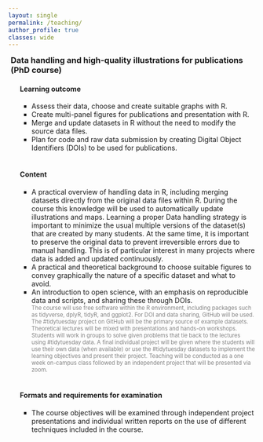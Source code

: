 ```yaml
---
layout: single
permalink: /teaching/
author_profile: true
classes: wide
---
```


<head>
    <link rel="stylesheet" href="https://cdnjs.cloudflare.com/ajax/libs/font-awesome/6.0.0-beta3/css/all.min.css">
    <style>    
        h3 {
            margin-top: 0;
            margin-bottom: 0;
            padding-left: 5px;
        }
        .intro ul {
            margin-top: 4px;
            margin-bottom: 0;
            list-style-type: square
        }
        .intro p {
            margin-top: 0;
            margin-bottom: 0;
            color:gray;
            font-size: 80%;
        }
        .toggle-content {
            display: none; /* Hide content by default */
            opacity: 0; /* Start hidden */
            max-height: 0; /* Start hidden */
            overflow: hidden; /* Prevents content overflow */
            transition: max-height 0.5s ease, opacity 0.5s ease; /* Smooth transition */
            margin-bottom: 20px;
            font-size: 80%;
        }
        .toggle-button {
            cursor: pointer;
            display: flex;
            align-items: center;
            user-select: none; /* Prevent text selection */
            margin-bottom: 15px; /* Add bottom margin for gap */
        }
        .toggle-button .fas {
            margin-left: 10px;
            transition: transform 0.3s;
        }
        .toggle-button.active .fas {
            transform: rotate(90deg);
        }
        .toggle-content.show {
            display: block;
            opacity: 1;
            max-height: 1000px; /* Large enough to display the content */
        }
        .youtube-container {
            position: relative;
            width: 66.66%; /* Set width to 2/3 of the container */
            max-width: 100%; /* Ensure it doesn't exceed the container's width */
            padding-bottom: 37.5%; /* Aspect ratio 16:9 */
            height: 0;
            margin-bottom: 40px; /* Add some space below the video */
        }
        .youtube-iframe {
            position: absolute;
            top: 0;
            left: 0;
            width: 100%;
            height: 100%;
        }
        @media (max-width: 600px) {
            .youtube-container {
                width: 100%; /* Full width on small screens */
                max-width: none; /* Remove max width on small screens */
            }
        }
    </style>
</head>
<body>
    <div class="intro">
        <h3>Data handling and high-quality illustrations for publications (PhD course)</h3> 
        <ul>
            <h4>Learning outcome</h4>
            <ul>
            <li> Assess their data, choose and create suitable graphs with R.
            <li> Create multi-panel figures for publications and presentation with R.
            <li>Merge and update datasets in R without the need to modify the source data files.
            <li>Plan for code and raw data submission by creating Digital Object Identifiers (DOIs) to be used for publications.</ul><br>
            <h4>Content</h4>
            <ul>
            <li>A practical overview of handling data in R, including merging datasets directly from the original data files within R. During the course this knowledge will be used to automatically update illustrations and maps. Learning a proper Data handling strategy is important to minimize the usual multiple versions of the dataset(s) that are created by many students. At the same time, it is important to preserve the original data to prevent irreversible errors due to manual handling. This is of particular interest in many projects where data is added and updated continuously.
                <li>A practical and theoretical background to choose suitable figures to convey graphically the nature of a specific dataset and what to avoid.
                <li>An introduction to open science, with an emphasis on reproducible data and scripts, and sharing these through DOIs.
                <p>The course will use free software within the R environment, including packages such as tidyverse, dplyR, tidyR, and ggplot2. For DOI and data sharing, GitHub will be used. The #tidytuesday project on GitHub will be the primary source of example datasets. Theoretical lectures will be mixed with presentations and hands-on workshops. Students will work in groups to solve given problems that tie back to the lectures using #tidytuesday data. A final individual project will be given where the students will use their own data (when available) or use the #tidytuesday datasets to implement the learning objectives and present their project. Teaching will be conducted as a one week on-campus class followed by an independent project that will be presented via zoom.</p></ul><br>
            <h4>Formats and requirements for examination</h4>
            <ul>
                <li>The course objectives will be examined through independent project presentations and individual written reports on the use of different techniques included in the course. 